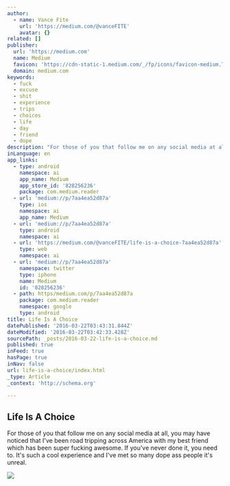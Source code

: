 ```yaml
---
author:
  - name: Vance Fite
    url: 'https://medium.com/@vanceFITE'
    avatar: {}
related: []
publisher:
  url: 'https://medium.com'
  name: Medium
  favicon: 'https://cdn-static-1.medium.com/_/fp/icons/favicon-medium.TAS6uQ-Y7kcKgi0xjcYHXw.ico'
  domain: medium.com
keywords:
  - fuck
  - excuse
  - shit
  - experience
  - trips
  - choices
  - life
  - day
  - friend
  - dope
description: "For those of you that follow me on any social media at all, you may have noticed that I've been road tripping across America with my best friend which has been super fucking awesome. If you've never done it, you need to. It's such a cool experience and I've met so many dope ass people it's unreal."
inLanguage: en
app_links:
  - type: android
    namespace: ai
    app_name: Medium
    app_store_id: '828256236'
    package: com.medium.reader
  - url: 'medium://p/7aa4ea52d87a'
    type: ios
    namespace: ai
    app_name: Medium
  - url: 'medium://p/7aa4ea52d87a'
    type: android
    namespace: ai
  - url: 'https://medium.com/@vanceFITE/life-is-a-choice-7aa4ea52d87a'
    type: web
    namespace: ai
  - url: 'medium://p/7aa4ea52d87a'
    namespace: twitter
    type: iphone
    name: Medium
    id: '828256236'
  - path: https/medium.com/p/7aa4ea52d87a
    package: com.medium.reader
    namespace: google
    type: android
title: Life Is A Choice
datePublished: '2016-03-22T03:43:31.844Z'
dateModified: '2016-03-22T03:42:33.428Z'
sourcePath: _posts/2016-03-22-life-is-a-choice.md
published: true
inFeed: true
hasPage: true
inNav: false
url: life-is-a-choice/index.html
_type: Article
_context: 'http://schema.org'

---
```

<article style=""><h1>Life Is A Choice</h1><p>For those of you that follow me on any social media at all, you may have noticed that I've been road tripping across America with my best friend which has been super fucking awesome. If you've never done it, you need to. It's such a cool experience and I've met so many dope ass people it's unreal.</p><img src="https://cdn-images-1.medium.com/max/800/1*n74Yz-TGHfJVXIwDIiO8Sw.jpeg" /></article>